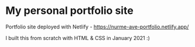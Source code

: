# My personal portfolio site
Portfolio site deployed with Netlify - https://nurme-ave-portfolio.netlify.app/

I built this from scratch with HTML & CSS in January 2021 :)
